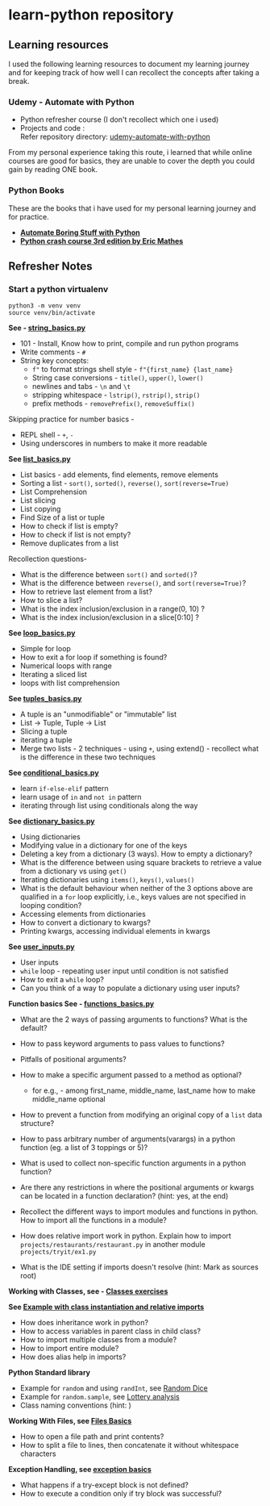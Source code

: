 # learn-python repository

## Learning resources

I used the following learning resources to document my learning journey and for keeping
track of how well I can recollect the concepts after taking a break.

### Udemy - Automate with Python

* Python refresher course (I don't recollect which one i used) <br/>
* Projects and code : <br/>
  Refer repository directory: [udemy-automate-with-python](udemy-automate-with-python/README.md)

From my personal experience taking this route, i learned that while online courses are good for basics,
they are unable to cover the depth you could gain by reading ONE book.

### Python Books

These are the books that i have used for my personal learning journey and for practice.

- **[Automate Boring Stuff with Python](https://automatetheboringstuff.com/)**
- **[Python crash course 3rd edition by Eric Mathes](https://ehmatthes.github.io/pcc_3e/)**

## Refresher Notes

### Start a python virtualenv

```commandline
python3 -m venv venv
source venv/bin/activate
```

**See - [string_basics.py](python-crash-course-3rd-ed/string_basics.py)**

* 101 - Install, Know how to print, compile and run python programs
* Write comments - `#`
* String key concepts:
    * `f"` to format strings shell style - `f"{first_name} {last_name}`
    * String case conversions - `title()`, `upper()`, `lower()`
    * newlines and tabs - `\n` and `\t`
    * stripping whitespace - `lstrip()`, `rstrip()`, `strip()`
    * prefix methods - `removePrefix()`, `removeSuffix()`

Skipping practice for number basics -

- REPL shell - `+`, `-`
- Using underscores in numbers to make it more readable

**See [list_basics.py](python-crash-course-3rd-ed/list_basics.py)**

* List basics - add elements, find elements, remove elements
* Sorting a list - `sort()`, `sorted()`, `reverse()`, `sort(reverse=True)`
* List Comprehension
* List slicing
* List copying
* Find Size of a list or tuple
* How to check if list is empty?
* How to check if list is not empty?
* Remove duplicates from a list

Recollection questions-

- What is the difference between `sort()` and `sorted()`?
- What is the difference between `reverse()`, and `sort(reverse=True)`?
- How to retrieve last element from a list?
- How to slice a list?
- What is the index inclusion/exclusion in a range(0, 10) ?
- What is the index inclusion/exclusion in a slice[0:10] ?

**See [loop_basics.py](python-crash-course-3rd-ed/loop_basics.py)**

* Simple for loop
* How to exit a for loop if something is found?
* Numerical loops with range
* Iterating a sliced list
* loops with list comprehension

**See [tuples_basics.py](python-crash-course-3rd-ed/tuples_basics.py)**

* A tuple is an "unmodifiable" or "immutable" list
* List -> Tuple, Tuple -> List
* Slicing a tuple
* iterating a tuple
* Merge two lists - 2 techniques - using `+`, using extend() - recollect what is the difference in these two techniques

**See [conditional_basics.py](python-crash-course-3rd-ed/conditionals_basics.py)**

* learn `if-else-elif` pattern
* learn usage of `in` and `not in` pattern
* iterating through list using conditionals along the way

**See [dictionary_basics.py](python-crash-course-3rd-ed/dictionary_basics.py)**

* Using dictionaries
* Modifying value in a dictionary for one of the keys
* Deleting a key from a dictionary (3 ways). How to empty a dictionary?
* What is the difference between using square brackets to retrieve a value from a dictionary vs using `get()`
* Iterating dictionaries using `items()`, `keys()`, `values()`
* What is the default behaviour when neither of the 3 options above are qualified in a `for` loop explicitly, i.e., keys
  values are not specified in looping condition?
* Accessing elements from dictionaries
* How to convert a dictionary to kwargs?
* Printing kwargs, accessing individual elements in kwargs

**See [user_inputs.py](python-crash-course-3rd-ed/user_inputs.py)**

* User inputs
* `while` loop - repeating user input until condition is not satisfied
* How to exit a `while` loop?
* Can you think of a way to populate a dictionary using user inputs?

**Function basics See - [functions_basics.py](python-crash-course-3rd-ed/functions_basics.py)**

* What are the 2 ways of passing arguments to functions? What is the default?
* How to pass keyword arguments to pass values to functions?
* Pitfalls of positional arguments?
* How to make a specific argument passed to a method as optional?
    - for e.g., - among first_name, middle_name, last_name how to make middle_name optional
* How to prevent a function from modifying an original copy of a `list` data structure?
* How to pass arbitrary number of arguments(varargs) in a python function (eg. a list of 3 toppings or 5)?
* What is used to collect non-specific function arguments in a python function?

* Are there any restrictions in where the positional arguments or kwargs can be located in a function declaration?
  (hint: yes, at the end)
* Recollect the different ways to import modules and functions in python. How to import all the functions in a module?
* How does relative import work in python. Explain how to import `projects/restaurants/restaurant.py` in
  another module `projects/tryit/ex1.py`
* What is the IDE setting if imports doesn't resolve (hint: Mark as sources root)

**Working with Classes, see - [Classes exercises](python-crash-course-3rd-ed/tryit)**

**See [Example with class instantiation and relative imports](python-crash-course-3rd-ed/relative_imports.py)**

* How does inheritance work in python?
* How to access variables in parent class in child class?
* How to import multiple classes from a module?
* How to import entire module?
* How does alias help in imports?

**Python Standard library**

* Example for `random` and using `randInt`, see [Random Dice](python-crash-course-3rd-ed/random_dice.py)
* Example for `random.sample`, see [Lottery analysis](python-crash-course-3rd-ed/lottery_analysis.py)
* Class naming conventions (hint: )

**Working With Files, see [Files Basics](python-crash-course-3rd-ed/reading_from_files)**

* How to open a file path and print contents?
* How to split a file to lines, then concatenate it without whitespace characters

**Exception Handling, see [exception basics](python-crash-course-3rd-ed/exception_basics.py)**

* What happens if a try-except block is not defined?
* How to execute a condition only if try block was successful?
